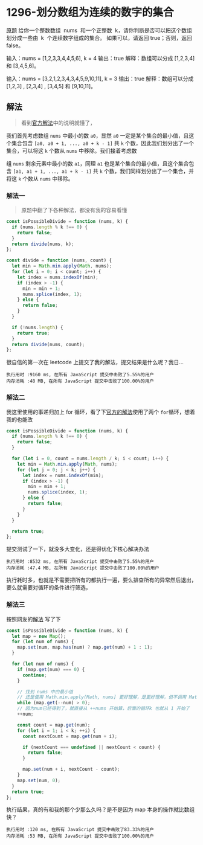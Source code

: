 # 1296-划分数组为连续的数字的集合

[原题](https://leetcode-cn.com/problems/divide-array-in-sets-of-k-consecutive-numbers/)
给你一个整数数组  nums  和一个正整数  k，请你判断是否可以把这个数组划分成一些由  k  个连续数字组成的集合。
如果可以，请返回 true；否则，返回 false。

输入：nums = [1,2,3,3,4,4,5,6], k = 4
输出：true
解释：数组可以分成 [1,2,3,4] 和 [3,4,5,6]。

输入：nums = [3,2,1,2,3,4,3,4,5,9,10,11], k = 3
输出：true
解释：数组可以分成 [1,2,3] , [2,3,4] , [3,4,5] 和 [9,10,11]。

## 解法

> 看到[官方解法](https://leetcode-cn.com/problems/divide-array-in-sets-of-k-consecutive-numbers/solution/hua-fen-shu-zu-wei-lian-xu-shu-zi-de-ji-he-by-le-2/)中的说明就懂了，

我们首先考虑数组 `nums` 中最小的数 `a0`，显然 `a0` 一定是某个集合的最小值，且这个集合包含 `[a0, a0 + 1, ..., a0 + k - 1]` 共 `k` 个数，因此我们划分出了一个集合，可以将这 `k` 个数从 `nums` 中移除。我们接着考虑数

组 `nums` 剩余元素中最小的数 `a1`，同理 `a1` 也是某个集合的最小值，且这个集合包含 `[a1, a1 + 1, ..., a1 + k - 1]` 共 `k` 个数，我们同样划分出了一个集合，并将这 `k` 个数从 `nums` 中移除。

### 解法一

> 原题中翻了下各种解法，都没有我的容易看懂

```js
const isPossibleDivide = function (nums, k) {
  if (nums.length % k !== 0) {
    return false;
  }
  return divide(nums, k);
};

const divide = function (nums, count) {
  let min = Math.min.apply(Math, nums);
  for (let i = 0; i < count; i++) {
    let index = nums.indexOf(min);
    if (index > -1) {
      min = min + 1;
      nums.splice(index, 1);
    } else {
      return false;
    }
  }

  if (!nums.length) {
    return true;
  }
  return divide(nums, count);
};
```

很自信的第一次在 leetcode 上提交了我的解法，提交结果是什么呢？我日...

```
执行用时 :9160 ms, 在所有 JavaScript 提交中击败了5.55%的用户
内存消耗 :48 MB, 在所有 JavaScript 提交中击败了100.00%的用户
```

### 解法二

我这里使用的事递归加上 for 循环，看了下[官方的解法](https://leetcode-cn.com/problems/divide-array-in-sets-of-k-consecutive-numbers/solution/hua-fen-shu-zu-wei-lian-xu-shu-zi-de-ji-he-by-le-2/)使用了两个 `for`循环，想着我的也能改

```js
const isPossibleDivide = function (nums, k) {
  if (nums.length % k !== 0) {
    return false;
  }

  for (let i = 0, count = nums.length / k; i < count; i++) {
    let min = Math.min.apply(Math, nums);
    for (let j = 0; j < k; j++) {
      let index = nums.indexOf(min);
      if (index > -1) {
        min = min + 1;
        nums.splice(index, 1);
      } else {
        return false;
      }
    }
  }

  return true;
};
```

提交测试了一下，就没多大变化，还是得优化下核心解决办法

```
执行用时 :8532 ms, 在所有 JavaScript 提交中击败了5.55%的用户
内存消耗 :47.4 MB, 在所有 JavaScript 提交中击败了100.00%的用户
```

执行耗时多，也就是不需要把所有的都执行一遍，要么排查所有的异常然后退出，要么就需要对循环的条件进行筛选，

### 解法三

按照网友的[解法](https://leetcode-cn.com/problems/divide-array-in-sets-of-k-consecutive-numbers/solution/bao-bao-ye-neng-kan-dong-de-leetcode-ti-jie-greedy/) 写了下

```js
const isPossibleDivide = function (nums, k) {
  let map = new Map();
  for (let num of nums) {
    map.set(num, map.has(num) ? map.get(num) + 1 : 1);
  }

  for (let num of nums) {
    if (map.get(num) === 0) {
      continue;
    }

    // 找到 nums 中的最小值
    // 还是使用 Math.min.apply(Math, nums] 更好理解，是更好理解，但不调用 Math 库是不是会快一点？
    while (map.get(--num) > 0);
    // 因为num已经得到了，就直接从 ++nums 开始算，后面的循环k 也就从 1 开始了
    ++num;

    const count = map.get(num);
    for (let i = 1; i < k; ++i) {
      const nextCount = map.get(num + i);

      if (nextCount === undefined || nextCount < count) {
        return false;
      }

      map.set(num + i, nextCount - count);
    }
    map.set(num, 0);
  }
  return true;
};
```

执行结果，真的有和我的那个少那么久吗？是不是因为 map 本身的操作就比数组快？

```
执行用时 :120 ms, 在所有 JavaScript 提交中击败了83.33%的用户
内存消耗 :53 MB, 在所有 JavaScript 提交中击败了100.00%的用户
```
